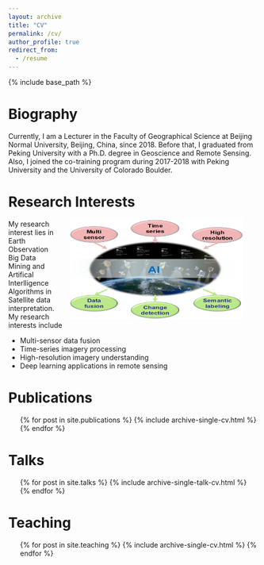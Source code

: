 ```yaml
---
layout: archive
title: "CV"
permalink: /cv/
author_profile: true
redirect_from:
  - /resume
---
```


{% include base_path %}


Biography
======
Currently, I am a Lecturer in the Faculty of Geographical Science at Beijing Normal University, Beijing, China, since 2018. Before that, I graduated from Peking University with a Ph.D. degree in Geoscience and Remote Sensing. Also, I joined the co-training program during 2017-2018 with Peking University and the University of Colorado Boulder. 

Research Interests
======
<img src='/images/research_interest.png' align="right" width="350" height="200" style="vertical-align:middle;margin:0px 30px"> My research interest lies in Earth Observation Big Data Mining and Artifical Interlligence Algorithms in Satellite data interpretation. My research interests include
* Multi-sensor data fusion 
* Time-series imagery processing 
* High-resolution imagery understanding
* Deep learning applications in remote sensing



Publications
======
  <ul>{% for post in site.publications %}
    {% include archive-single-cv.html %}
  {% endfor %}</ul>
  
Talks
======
  <ul>{% for post in site.talks %}
    {% include archive-single-talk-cv.html %}
  {% endfor %}</ul>
  
Teaching
======
  <ul>{% for post in site.teaching %}
    {% include archive-single-cv.html %}
  {% endfor %}</ul>
  
